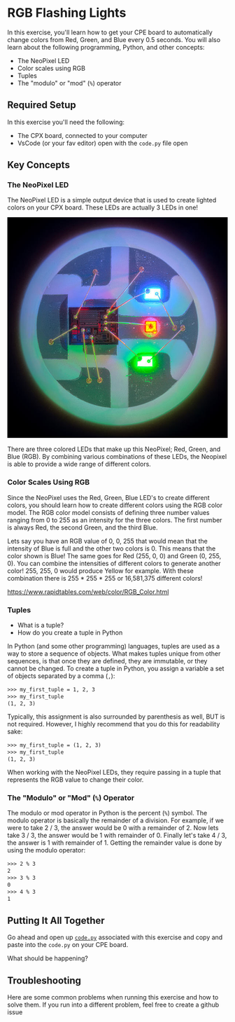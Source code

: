 # RGB Flashing Lights

In this exercise, you'll learn how to get your CPE board to automatically change colors from Red, Green, and Blue every 0.5 seconds.  You will also learn about the following programming, Python, and other concepts:

* The NeoPixel LED
* Color scales using RGB
* Tuples
* The "modulo" or "mod" (`%`) operator

## Required Setup

In this exercise you'll need the following:

* The CPX board, connected to your computer
* VsCode (or your fav editor) open with the `code.py` file open

## Key Concepts

### The NeoPixel LED

The NeoPixel LED is a simple output device that is used to create lighted colors on your CPX board.  These LEDs are actually 3 LEDs in one!

[![Neopixel LED with RGB color LEDs courtesy of adafruit](../../images/led_strips_single-neopixel.jpg)](https://blog.adafruit.com/2017/12/12/neopixels-five-years-in-adafruit-neopixels/)

There are three colored LEDs that make up this NeoPixel; Red, Green, and Blue (RGB).  By combining various combinations of these LEDs, the Neopixel is able to provide a wide range of different colors.

### Color Scales Using RGB

Since the NeoPixel uses the Red, Green, Blue LED's to create different colors, you should learn how to create different colors using the RGB color model.  The RGB color model consists of defining three number values ranging from 0 to 255 as an intensity for the three colors.  The first number is always Red, the second Green, and the third Blue.  

Lets say you have an RGB value of 0, 0, 255 that would mean that the intensity of Blue is full and the other two colors is 0.  This means that the color shown is Blue!  The same goes for Red (255, 0, 0) and Green (0, 255, 0).  You can combine the intensities of different colors to generate another color!  255, 255, 0 would produce Yellow for example.  With these combination there is 255 * 255 * 255 or 16,581,375 different colors!  

https://www.rapidtables.com/web/color/RGB_Color.html


### Tuples

* What is a tuple?
* How do you create a tuple in Python

In Python (and some other programming) languages, tuples are used as a way to store a sequence of objects.  What makes tuples unique from other sequences, is that once they are defined, they are immutable, or they cannot be changed.  To create a tuple in Python, you assign a variable a set of objects separated by a comma (`,`):

```pycon
>>> my_first_tuple = 1, 2, 3
>>> my_first_tuple
(1, 2, 3)
```

Typically, this assignment is also surrounded by parenthesis as well, BUT is not required.  However, I highly recommend that you do this for readability sake:

```pycon
>>> my_first_tuple = (1, 2, 3)
>>> my_first_tuple
(1, 2, 3)
```

When working with the NeoPixel LEDs, they require passing in a tuple that represents the RGB value to change their color.

### The "Modulo" or "Mod" (`%`) Operator

The modulo or mod operator in Python is the percent (`%`) symbol.  The modulo operator is basically the remainder of a division.  For example, if we were to take 2 / 3, the answer would be 0 with a remainder of 2.  Now lets take 3 / 3, the answer would be 1 with remainder of 0.  Finally let's take 4 / 3, the answer is 1 with remainder of 1.  Getting the remainder value is done by using the modulo operator:

```pycon
>>> 2 % 3
2
>>> 3 % 3
0
>>> 4 % 3
1
```

## Putting It All Together

Go ahead and open up [`code.py`](code.py) associated with this exercise and copy and paste into the `code.py` on your CPE board.

What should be happening?

## Troubleshooting

Here are some common problems when running this exercise and how to solve them.  If you run into a different problem, feel free to create a github issue
